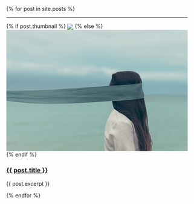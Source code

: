 <ul>
  {% for post in site.posts %}
  <hr />
  <div class="row">
    <div class="span2">
    {% if post.thumbnail %}
	    <img src="{{ post.thumbnail }}" align="center" />
	  {% else %}
	    <img src="/assets/img/no-thumbnail.png" align="center" />
	  {% endif %}
    </div>
    <div class="span10">
      <p><h3><a href="{{ post.url }}">{{ post.title }}</a></h3></p>
      <p>
        {{ post.excerpt }}
    </p>
  </div>
  </div>
  {% endfor %}
</ul>

